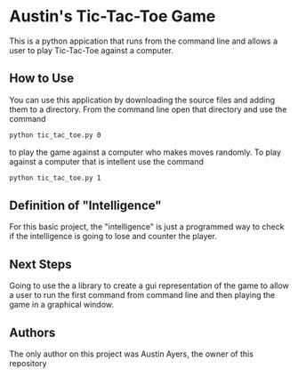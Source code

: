 # Austin's Tic-Tac-Toe Game

This is a python appication that runs from the command line
and allows a user to play Tic-Tac-Toe against a computer.

## How to Use

You can use this application by downloading the source files and 
adding them to a directory. From the command line open that 
directory and use the command 

```bash
python tic_tac_toe.py 0
```

to play the game against a computer who makes moves randomly. To
play against a computer that is intellent use the command

```bash
python tic_tac_toe.py 1
```

## Definition of "Intelligence"
For this basic project, the "intelligence" is just a programmed way to check if the intelligence is going to lose and counter the player.

## Next Steps
Going to use the a library to create a gui representation of the game to allow a user to run the first command from command line and then playing the game in a graphical window.

## Authors
The only author on this project was Austin Ayers, the owner of
this repository
